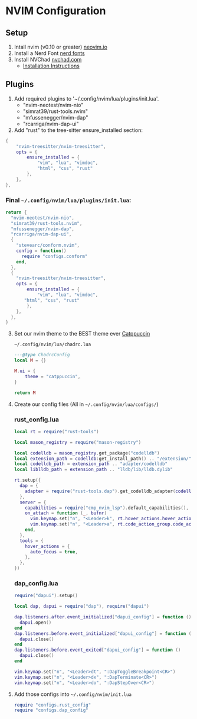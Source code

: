 # NVIM Configuration

## Setup

1. Intall nvim (v0.10 or greater) [neovim.io](https://www.neovim.io)
2. Install a Nerd Font [nerd fonts](https://www.nerdfonts.com)
3. Install NVChad [nvchad.com](https://www.nvchad.com)
    - [Installation Instructions](https://www.nvchad.com/docs/quickstart/install)

## Plugins

1. Add required plugins to '~/.config/nvim/lua/plugins/init.lua'.
    - "nvim-neotest/nvim-nio"
    - "simrat39/rust-tools.nvim"
    - "mfussenegger/nvim-dap"
    - "rcarriga/nvim-dap-ui"
2. Add "rust" to the tree-sitter ensure_installed section:

``` lua
{
    "nvim-treesitter/nvim-treesitter",
    opts = {
        ensure_installed = {
            "vim", "lua", "vimdoc",
            "html", "css", "rust"
        },
    },
},
```

### Final `~/.config/nvim/lua/plugins/init.lua`:

``` lua
return {
  "nvim-neotest/nvim-nio",
  "simrat39/rust-tools.nvim",
  "mfussenegger/nvim-dap",
  "rcarriga/nvim-dap-ui",
  {
    "stevearc/conform.nvim",
    config = function()
      require "configs.conform"
    end,
  },
  {
  	"nvim-treesitter/nvim-treesitter",
  	opts = {
  		ensure_installed = {
  			"vim", "lua", "vimdoc",
       "html", "css", "rust"
  		},
  	},
  },
}
```

3. Set our nvim theme to the BEST theme ever [Catppuccin](https://www.catppuccin.com)
    
    `~/.config/nvim/lua/chadrc.lua`
   
    ```lua
    ---@type ChadrcConfig
    local M = {}
    
    M.ui = {
        theme = "catppuccin",
    }

    return M
    ```

4. Create our config files (All in `~/.config/nvim/lua/configs/`)

    ### rust_config.lua
    
    ```lua
    local rt = require("rust-tools")
    
    local mason_registry = require("mason-registry")
    
    local codelldb = mason_registry.get_package("codelldb")
    local extension_path = codelldb:get_install_path() .. "/extension/"
    local codelldb_path = extension_path .. "adapter/codelldb"
    local liblldb_path = extension_path .. "lldb/lib/lldb.dylib"
    
    rt.setup({
      dap = {
        adapter = require("rust-tools.dap").get_codelldb_adapter(codelldb_path, liblldb_path)
      },
      server = {
        capabilities = require("cmp_nvim_lsp").default_capabilities(),
        on_attach = function (_, bufnr)
          vim.keymap.set("n", "<Leader>k", rt.hover_actions.hover_actions, {buffer = bufnr})
          vim.keymap.set("n", "<Leader>a", rt.code_action_group.code_action_group, {buffer = bufnr})
        end,
      },
      tools = {
        hover_actions = {
          auto_focus = true,
        },
      },
    })
    ```

    ### dap_config.lua
    
    ```lua
    require("dapui").setup()
    
    local dap, dapui = require("dap"), require("dapui")
    
    dap.listeners.after.event_initialized["dapui_config"] = function ()
      dapui.open()
    end
    dap.listeners.before.event_initialized["dapui_config"] = function ()
      dapui.close()
    end
    dap.listeners.before.event_exited["dapui_config"] = function ()
      dapui.close()
    end
    
    vim.keymap.set("n", "<Leader>dt", ":DapToggleBreakpoint<CR>")
    vim.keymap.set("n", "<Leader>dx", ":DapTerminate<CR>")
    vim.keymap.set("n", "<Leader>do", ":DapStepOver<CR>")
    ```

5. Add those configs into `~/.config/nvim/init.lua`
    
    ```lua
    require "configs.rust_config"
    require "configs.dap_config"
    ```
